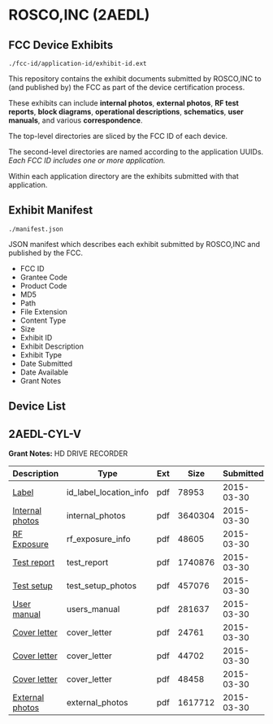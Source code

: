 # ROSCO,INC (2AEDL)
## FCC Device Exhibits

```
./fcc-id/application-id/exhibit-id.ext
```

This repository contains the exhibit documents submitted by ROSCO,INC to (and published by) the FCC as part of the device certification process.

These exhibits can include **internal photos**, **external photos**, **RF test reports**, **block diagrams**, **operational descriptions**, **schematics**, **user manuals**, and various **correspondence**.

The top-level directories are sliced by the FCC ID of each device.

The second-level directories are named according to the application UUIDs. *Each FCC ID includes one or more application.*

Within each application directory are the exhibits submitted with that application. 

## Exhibit Manifest

```
./manifest.json
```

JSON manifest which describes each exhibit submitted by ROSCO,INC and published by the FCC.

- FCC ID
- Grantee Code
- Product Code
- MD5
- Path
- File Extension
- Content Type
- Size
- Exhibit ID
- Exhibit Description
- Exhibit Type
- Date Submitted
- Date Available
- Grant Notes

## Device List
## 2AEDL-CYL-V
**Grant Notes:** HD DRIVE RECORDER

| Description | Type | Ext | Size | Submitted | Available |
| ----------- | ---- | --- | ---- | --------- | --------- |
| [Label](2AEDL-CYL-V/610612a865cf2df36e658b2a6199c2a7/2570199.pdf) | id_label_location_info | pdf | 78953 | 2015-03-30 | 2015-03-30 |
| [Internal photos](2AEDL-CYL-V/610612a865cf2df36e658b2a6199c2a7/2570200.pdf) | internal_photos | pdf | 3640304 | 2015-03-30 | 2015-03-30 |
| [RF Exposure](2AEDL-CYL-V/610612a865cf2df36e658b2a6199c2a7/2570202.pdf) | rf_exposure_info | pdf | 48605 | 2015-03-30 | 2015-03-30 |
| [Test report](2AEDL-CYL-V/610612a865cf2df36e658b2a6199c2a7/2570205.pdf) | test_report | pdf | 1740876 | 2015-03-30 | 2015-03-30 |
| [Test setup](2AEDL-CYL-V/610612a865cf2df36e658b2a6199c2a7/2570206.pdf) | test_setup_photos | pdf | 457076 | 2015-03-30 | 2015-03-30 |
| [User manual](2AEDL-CYL-V/610612a865cf2df36e658b2a6199c2a7/2570207.pdf) | users_manual | pdf | 281637 | 2015-03-30 | 2015-03-30 |
| [Cover letter](2AEDL-CYL-V/610612a865cf2df36e658b2a6199c2a7/2570195.pdf) | cover_letter | pdf | 24761 | 2015-03-30 | 2015-03-30 |
| [Cover letter](2AEDL-CYL-V/610612a865cf2df36e658b2a6199c2a7/2570196.pdf) | cover_letter | pdf | 44702 | 2015-03-30 | 2015-03-30 |
| [Cover letter](2AEDL-CYL-V/610612a865cf2df36e658b2a6199c2a7/2570197.pdf) | cover_letter | pdf | 48458 | 2015-03-30 | 2015-03-30 |
| [External photos](2AEDL-CYL-V/610612a865cf2df36e658b2a6199c2a7/2570198.pdf) | external_photos | pdf | 1617712 | 2015-03-30 | 2015-03-30 |
